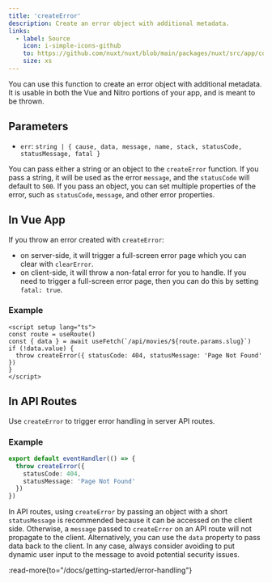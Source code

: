 ```yaml
---
title: 'createError'
description: Create an error object with additional metadata.
links:
  - label: Source
    icon: i-simple-icons-github
    to: https://github.com/nuxt/nuxt/blob/main/packages/nuxt/src/app/composables/error.ts
    size: xs
---
```


You can use this function to create an error object with additional metadata. It is usable in both the Vue and Nitro portions of your app, and is meant to be thrown.

## Parameters

- `err`: `string | { cause, data, message, name, stack, statusCode, statusMessage, fatal }`

You can pass either a string or an object to the `createError` function. If you pass a string, it will be used as the error `message`, and the `statusCode` will default to `500`. If you pass an object, you can set multiple properties of the error, such as `statusCode`, `message`, and other error properties.

## In Vue App

If you throw an error created with `createError`:

- on server-side, it will trigger a full-screen error page which you can clear with `clearError`.
- on client-side, it will throw a non-fatal error for you to handle. If you need to trigger a full-screen error page, then you can do this by setting `fatal: true`.

### Example

```vue [pages/movies/[slug\\].vue]
<script setup lang="ts">
const route = useRoute()
const { data } = await useFetch(`/api/movies/${route.params.slug}`)
if (!data.value) {
  throw createError({ statusCode: 404, statusMessage: 'Page Not Found' })
}
</script>
```

## In API Routes

Use `createError` to trigger error handling in server API routes.

### Example

```ts [server/api/error.ts]
export default eventHandler(() => {
  throw createError({
    statusCode: 404,
    statusMessage: 'Page Not Found'
  })
})
```

In API routes, using `createError` by passing an object with a short `statusMessage` is recommended because it can be accessed on the client side. Otherwise, a `message` passed to `createError` on an API route will not propagate to the client. Alternatively, you can use the `data` property to pass data back to the client. In any case, always consider avoiding to put dynamic user input to the message to avoid potential security issues.

:read-more{to="/docs/getting-started/error-handling"}
